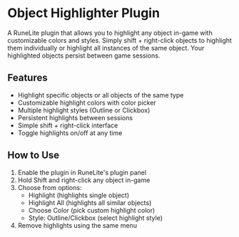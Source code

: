 # Object Highlighter Plugin
A RuneLite plugin that allows you to highlight any object in-game with customizable colors and styles. Simply shift + right-click objects to highlight them individually or highlight all instances of the same object. Your highlighted objects persist between game sessions.

## Features
- Highlight specific objects or all objects of the same type
- Customizable highlight colors with color picker
- Multiple highlight styles (Outline or Clickbox)
- Persistent highlights between sessions
- Simple shift + right-click interface
- Toggle highlights on/off at any time

## How to Use
1. Enable the plugin in RuneLite's plugin panel
2. Hold Shift and right-click any object in-game
3. Choose from options:
   - Highlight (highlights single object)
   - Highlight All (highlights all similar objects)
   - Choose Color (pick custom highlight color)
   - Style: Outline/Clickbox (select highlight style)
4. Remove highlights using the same menu
